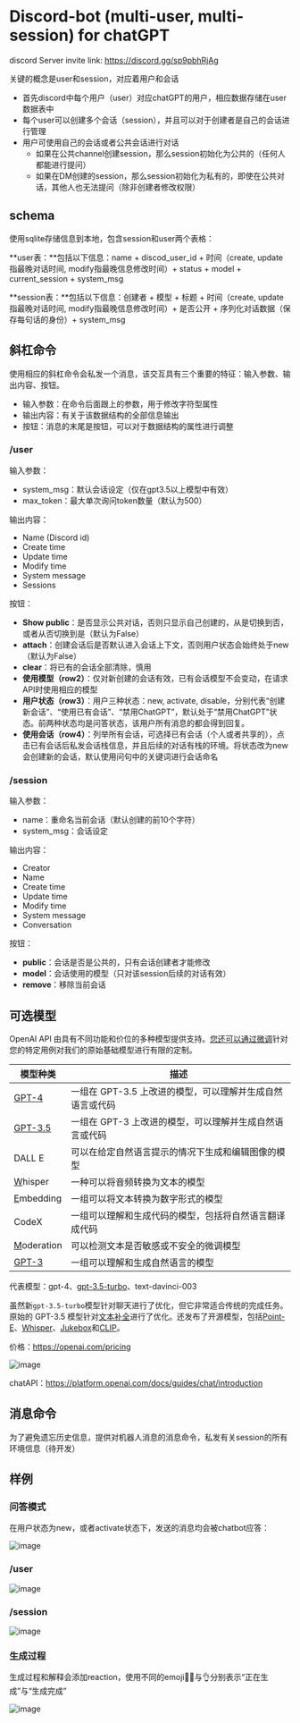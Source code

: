 # Discord-bot (multi-user, multi-session) for chatGPT

discord Server invite link: https://discord.gg/sp9pbhRjAg

关键的概念是user和session，对应着用户和会话

- 首先discord中每个用户（user）对应chatGPT的用户，相应数据存储在user数据表中
- 每个user可以创建多个会话（session），并且可以对于创建者是自己的会话进行管理
- 用户可使用自己的会话或者公共会话进行对话
  - 如果在公共channel创建session，那么session初始化为公共的（任何人都能进行提问）
  - 如果在DM创建的session，那么session初始化为私有的，即使在公共对话，其他人也无法提问（除非创建者修改权限）

## schema

使用sqlite存储信息到本地，包含session和user两个表格：

**user表：**包括以下信息：name + discod_user_id + 时间（create, update指最晚对话时间, modify指最晚信息修改时间）+ status + model + current_session + system_msg

**session表：**包括以下信息：创建者 + 模型 + 标题 + 时间（create, update指最晚对话时间, modify指最晚信息修改时间）+ 是否公开 + 序列化对话数据（保存每句话的身份）+ system_msg

## 斜杠命令

使用相应的斜杠命令会私发一个消息，该交互具有三个重要的特征：输入参数、输出内容、按钮。

- 输入参数：在命令后面跟上的参数，用于修改字符型属性
- 输出内容：有关于该数据结构的全部信息输出
- 按钮：消息的末尾是按钮，可以对于数据结构的属性进行调整

### /user

输入参数：

- system_msg：默认会话设定（仅在gpt3.5以上模型中有效）
- max_token：最大单次询问token数量（默认为500）

输出内容：

- Name (Discord id)
- Create time
- Update time
- Modify time
- System message
- Sessions

按钮：

- **Show public**：是否显示公共对话，否则只显示自己创建的，从是切换到否，或者从否切换到是（默认为False）
- **attach**：创建会话后是否默认进入会话上下文，否则用户状态会始终处于new（默认为False）
- **clear**：将已有的会话全部清除，慎用
- **使用模型（row2）**：仅对新创建的会话有效，已有会话模型不会变动，在请求API时使用相应的模型
- **用户状态（row3）**：用户三种状态：new, activate, disable，分别代表“创建新会话”、“使用已有会话”、“禁用ChatGPT”，默认处于“禁用ChatGPT”状态。前两种状态均是问答状态，该用户所有消息的都会得到回复。
- **使用会话（row4）**：列举所有会话，可选择已有会话（个人或者共享的），点击已有会话后私发会话栈信息，并且后续的对话有栈的环境。将状态改为new会创建新的会话，默认使用问句中的关键词进行会话命名

### /session

输入参数：

- name：重命名当前会话（默认创建的前10个字符）
- system_msg：会话设定

输出内容：

- Creator
- Name
- Create time
- Update time
- Modify time
- System message
- Conversation

按钮：

- **public**：会话是否是公共的，只有会话创建者才能修改
- **model**：会话使用的模型（只对该session后续的对话有效）
- **remove**：移除当前会话

## 可选模型

OpenAI API 由具有不同功能和价位的多种模型提供支持。[您还可以通过微调](https://platform.openai.com/docs/guides/fine-tuning)针对您的特定用例对我们的原始基础模型进行有限的定制。

| 模型种类                                                     | 描述                                                      |
| ------------------------------------------------------------ | --------------------------------------------------------- |
| [GPT-4](https://platform.openai.com/docs/models/gpt-4)       | 一组在 GPT-3.5 上改进的模型，可以理解并生成自然语言或代码 |
| [GPT-3.5](https://platform.openai.com/docs/models/gpt-3-5)   | 一组在 GPT-3 上改进的模型，可以理解并生成自然语言或代码   |
| DALL E                                                       | 可以在给定自然语言提示的情况下生成和编辑图像的模型        |
| [W](https://platform.openai.com/docs/models/whisper)hisper   | 一种可以将音频转换为文本的模型                            |
| [E](https://platform.openai.com/docs/models/embeddings)mbedding | 一组可以将文本转换为数字形式的模型                        |
| CodeX                                                        | 一组可以理解和生成代码的模型，包括将自然语言翻译成代码    |
| [M](https://platform.openai.com/docs/models/moderation)oderation | 可以检测文本是否敏感或不安全的微调模型                    |
| [GPT-3](https://platform.openai.com/docs/models/gpt-3)       | 一组可以理解和生成自然语言的模型                          |

代表模型：gpt-4、[gpt-3.5-turbo](https://platform.openai.com/docs/models)、text-davinci-003

虽然新`gpt-3.5-turbo`模型针对聊天进行了优化，但它非常适合传统的完成任务。原始的 GPT-3.5 模型针对[文本补全](https://platform.openai.com/docs/guides/completion)进行了优化。还发布了开源模型，包括[Point-E](https://github.com/openai/point-e)、[Whisper](https://github.com/openai/whisper)、[Jukebox](https://github.com/openai/jukebox)和[CLIP](https://github.com/openai/CLIP)。

价格：https://openai.com/pricing

![image](https://user-images.githubusercontent.com/42105752/226223978-36559bc5-37fd-458a-bb77-834a546eea37.png)

chatAPI：https://platform.openai.com/docs/guides/chat/introduction

## 消息命令

为了避免遗忘历史信息，提供对机器人消息的消息命令，私发有关session的所有环境信息（待开发）

## 样例

### 问答模式

在用户状态为new，或者activate状态下，发送的消息均会被chatbot应答：

![image](https://user-images.githubusercontent.com/42105752/226224063-d4a7bc3e-5ff3-45ae-9fc4-2f6b659effa4.png)

### /user

![image](https://user-images.githubusercontent.com/42105752/226224391-7cbebf3f-e43c-4b84-a26f-f3c0a28a89a9.png)

### /session

![image](https://user-images.githubusercontent.com/42105752/226224531-68c07199-d1bc-4026-921d-ab39ab960d58.png)

### 生成过程
生成过程和解释会添加reaction，使用不同的emoji✍🏻与👌分别表示“正在生成”与“生成完成”

![image](https://user-images.githubusercontent.com/42105752/226224635-f21ba363-6812-4c9c-96bc-fdbfd8105689.png)
